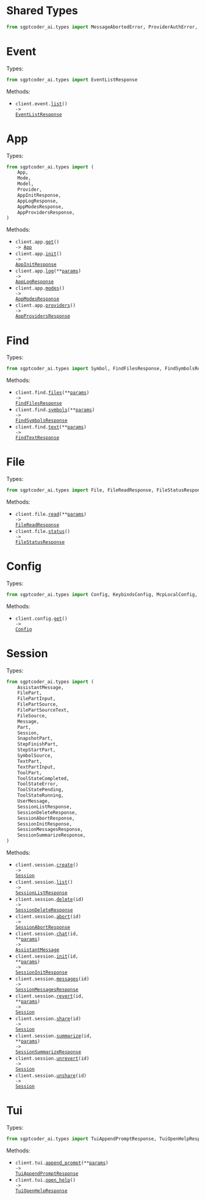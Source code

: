 # Shared Types

```python
from sgptcoder_ai.types import MessageAbortedError, ProviderAuthError, UnknownError
```

# Event

Types:

```python
from sgptcoder_ai.types import EventListResponse
```

Methods:

- <code title="get /event">client.event.<a href="./src/sgptcoder_ai/resources/event.py">list</a>() -> <a href="./src/sgptcoder_ai/types/event_list_response.py">EventListResponse</a></code>

# App

Types:

```python
from sgptcoder_ai.types import (
    App,
    Mode,
    Model,
    Provider,
    AppInitResponse,
    AppLogResponse,
    AppModesResponse,
    AppProvidersResponse,
)
```

Methods:

- <code title="get /app">client.app.<a href="./src/sgptcoder_ai/resources/app.py">get</a>() -> <a href="./src/sgptcoder_ai/types/app.py">App</a></code>
- <code title="post /app/init">client.app.<a href="./src/sgptcoder_ai/resources/app.py">init</a>() -> <a href="./src/sgptcoder_ai/types/app_init_response.py">AppInitResponse</a></code>
- <code title="post /log">client.app.<a href="./src/sgptcoder_ai/resources/app.py">log</a>(\*\*<a href="src/sgptcoder_ai/types/app_log_params.py">params</a>) -> <a href="./src/sgptcoder_ai/types/app_log_response.py">AppLogResponse</a></code>
- <code title="get /mode">client.app.<a href="./src/sgptcoder_ai/resources/app.py">modes</a>() -> <a href="./src/sgptcoder_ai/types/app_modes_response.py">AppModesResponse</a></code>
- <code title="get /config/providers">client.app.<a href="./src/sgptcoder_ai/resources/app.py">providers</a>() -> <a href="./src/sgptcoder_ai/types/app_providers_response.py">AppProvidersResponse</a></code>

# Find

Types:

```python
from sgptcoder_ai.types import Symbol, FindFilesResponse, FindSymbolsResponse, FindTextResponse
```

Methods:

- <code title="get /find/file">client.find.<a href="./src/sgptcoder_ai/resources/find.py">files</a>(\*\*<a href="src/sgptcoder_ai/types/find_files_params.py">params</a>) -> <a href="./src/sgptcoder_ai/types/find_files_response.py">FindFilesResponse</a></code>
- <code title="get /find/symbol">client.find.<a href="./src/sgptcoder_ai/resources/find.py">symbols</a>(\*\*<a href="src/sgptcoder_ai/types/find_symbols_params.py">params</a>) -> <a href="./src/sgptcoder_ai/types/find_symbols_response.py">FindSymbolsResponse</a></code>
- <code title="get /find">client.find.<a href="./src/sgptcoder_ai/resources/find.py">text</a>(\*\*<a href="src/sgptcoder_ai/types/find_text_params.py">params</a>) -> <a href="./src/sgptcoder_ai/types/find_text_response.py">FindTextResponse</a></code>

# File

Types:

```python
from sgptcoder_ai.types import File, FileReadResponse, FileStatusResponse
```

Methods:

- <code title="get /file">client.file.<a href="./src/sgptcoder_ai/resources/file.py">read</a>(\*\*<a href="src/sgptcoder_ai/types/file_read_params.py">params</a>) -> <a href="./src/sgptcoder_ai/types/file_read_response.py">FileReadResponse</a></code>
- <code title="get /file/status">client.file.<a href="./src/sgptcoder_ai/resources/file.py">status</a>() -> <a href="./src/sgptcoder_ai/types/file_status_response.py">FileStatusResponse</a></code>

# Config

Types:

```python
from sgptcoder_ai.types import Config, KeybindsConfig, McpLocalConfig, McpRemoteConfig, ModeConfig
```

Methods:

- <code title="get /config">client.config.<a href="./src/sgptcoder_ai/resources/config.py">get</a>() -> <a href="./src/sgptcoder_ai/types/config.py">Config</a></code>

# Session

Types:

```python
from sgptcoder_ai.types import (
    AssistantMessage,
    FilePart,
    FilePartInput,
    FilePartSource,
    FilePartSourceText,
    FileSource,
    Message,
    Part,
    Session,
    SnapshotPart,
    StepFinishPart,
    StepStartPart,
    SymbolSource,
    TextPart,
    TextPartInput,
    ToolPart,
    ToolStateCompleted,
    ToolStateError,
    ToolStatePending,
    ToolStateRunning,
    UserMessage,
    SessionListResponse,
    SessionDeleteResponse,
    SessionAbortResponse,
    SessionInitResponse,
    SessionMessagesResponse,
    SessionSummarizeResponse,
)
```

Methods:

- <code title="post /session">client.session.<a href="./src/sgptcoder_ai/resources/session.py">create</a>() -> <a href="./src/sgptcoder_ai/types/session.py">Session</a></code>
- <code title="get /session">client.session.<a href="./src/sgptcoder_ai/resources/session.py">list</a>() -> <a href="./src/sgptcoder_ai/types/session_list_response.py">SessionListResponse</a></code>
- <code title="delete /session/{id}">client.session.<a href="./src/sgptcoder_ai/resources/session.py">delete</a>(id) -> <a href="./src/sgptcoder_ai/types/session_delete_response.py">SessionDeleteResponse</a></code>
- <code title="post /session/{id}/abort">client.session.<a href="./src/sgptcoder_ai/resources/session.py">abort</a>(id) -> <a href="./src/sgptcoder_ai/types/session_abort_response.py">SessionAbortResponse</a></code>
- <code title="post /session/{id}/message">client.session.<a href="./src/sgptcoder_ai/resources/session.py">chat</a>(id, \*\*<a href="src/sgptcoder_ai/types/session_chat_params.py">params</a>) -> <a href="./src/sgptcoder_ai/types/assistant_message.py">AssistantMessage</a></code>
- <code title="post /session/{id}/init">client.session.<a href="./src/sgptcoder_ai/resources/session.py">init</a>(id, \*\*<a href="src/sgptcoder_ai/types/session_init_params.py">params</a>) -> <a href="./src/sgptcoder_ai/types/session_init_response.py">SessionInitResponse</a></code>
- <code title="get /session/{id}/message">client.session.<a href="./src/sgptcoder_ai/resources/session.py">messages</a>(id) -> <a href="./src/sgptcoder_ai/types/session_messages_response.py">SessionMessagesResponse</a></code>
- <code title="post /session/{id}/revert">client.session.<a href="./src/sgptcoder_ai/resources/session.py">revert</a>(id, \*\*<a href="src/sgptcoder_ai/types/session_revert_params.py">params</a>) -> <a href="./src/sgptcoder_ai/types/session.py">Session</a></code>
- <code title="post /session/{id}/share">client.session.<a href="./src/sgptcoder_ai/resources/session.py">share</a>(id) -> <a href="./src/sgptcoder_ai/types/session.py">Session</a></code>
- <code title="post /session/{id}/summarize">client.session.<a href="./src/sgptcoder_ai/resources/session.py">summarize</a>(id, \*\*<a href="src/sgptcoder_ai/types/session_summarize_params.py">params</a>) -> <a href="./src/sgptcoder_ai/types/session_summarize_response.py">SessionSummarizeResponse</a></code>
- <code title="post /session/{id}/unrevert">client.session.<a href="./src/sgptcoder_ai/resources/session.py">unrevert</a>(id) -> <a href="./src/sgptcoder_ai/types/session.py">Session</a></code>
- <code title="delete /session/{id}/share">client.session.<a href="./src/sgptcoder_ai/resources/session.py">unshare</a>(id) -> <a href="./src/sgptcoder_ai/types/session.py">Session</a></code>

# Tui

Types:

```python
from sgptcoder_ai.types import TuiAppendPromptResponse, TuiOpenHelpResponse
```

Methods:

- <code title="post /tui/append-prompt">client.tui.<a href="./src/sgptcoder_ai/resources/tui.py">append_prompt</a>(\*\*<a href="src/sgptcoder_ai/types/tui_append_prompt_params.py">params</a>) -> <a href="./src/sgptcoder_ai/types/tui_append_prompt_response.py">TuiAppendPromptResponse</a></code>
- <code title="post /tui/open-help">client.tui.<a href="./src/sgptcoder_ai/resources/tui.py">open_help</a>() -> <a href="./src/sgptcoder_ai/types/tui_open_help_response.py">TuiOpenHelpResponse</a></code>
